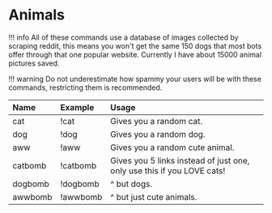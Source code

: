 # Animals

!!! info
	All of these commands use a database of images collected by scraping reddit, this means you won't get the same 150 dogs that most bots offer through that one popular website. Currently I have about 15000 animal pictures saved.

!!! warning
    Do not underestimate how spammy your users will be with these commands, restricting them is recommended.

| Name | Example | Usage |
| :--- | :--- | :--- |
| cat | !cat | Gives you a random cat. |
| dog | !dog | Gives you a random dog. |
| aww | !aww | Gives you a random cute animal. |
| catbomb | !catbomb | Gives you 5 links instead of just one, only use this if you LOVE cats! |
| dogbomb | !dogbomb | ^ but dogs. |
| awwbomb | !awwbomb | ^ but just cute animals. |

